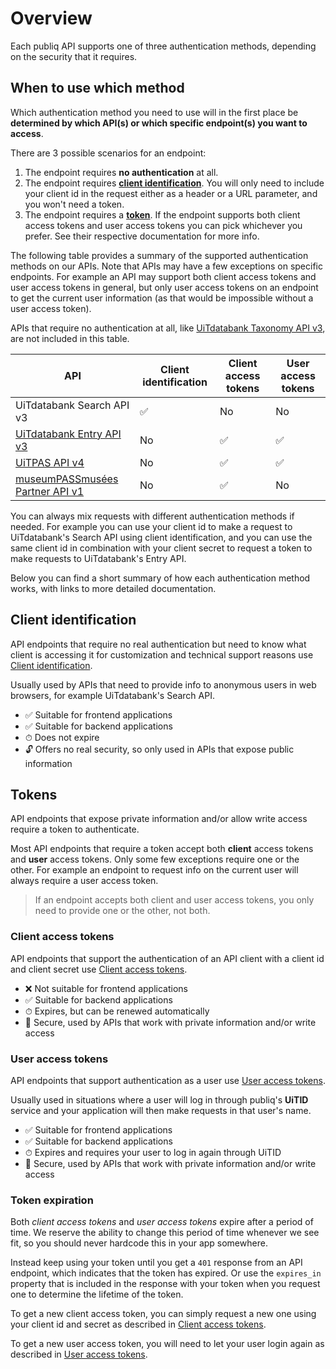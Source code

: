 # Overview

Each publiq API supports one of three authentication methods, depending on the security that it requires.

## When to use which method

Which authentication method you need to use will in the first place be **determined by which API(s) or which specific endpoint(s) you want to access**.

There are 3 possible scenarios for an endpoint:

1.  The endpoint requires **no authentication** at all.
2.  The endpoint requires **[client identification](#client-identification)**. You will only need to include your client id in the request either as a header or a URL parameter, and you won't need a token.
3.  The endpoint requires a **[token](#tokens)**. If the endpoint supports both client access tokens and user access tokens you can pick whichever you prefer. See their respective documentation for more info.

The following table provides a summary of the supported authentication methods on our APIs. Note that APIs may have a few exceptions on specific endpoints. For example an API may support both client access tokens and user access tokens in general, but only user access tokens on an endpoint to get the current user information (as that would be impossible without a user access token).

APIs that require no authentication at all, like [UiTdatabank Taxonomy API v3](https://docs.publiq.be/docs/uitdatabank/9b63d9296d981-taxonomy-api), are not included in this table.


API | Client identification | Client access tokens | User access tokens
---------|----------|---------|---------
 UiTdatabank Search API v3 | ✅ | No | No
 [UiTdatabank Entry API v3](https://docs.publiq.be/docs/uitdatabank/5c4fcee8036e0-entry-api) | No | ✅ | ✅ 
 [UiTPAS API v4](https://docs.publiq.be/docs/uitpas) | No | ✅ | ✅
 [museumPASSmusées Partner API v1](https://docs.publiq.be/docs/museumpassmusees) | No | ✅ | No

You can always mix requests with different authentication methods if needed. For example you can use your client id to make a request to UiTdatabank's Search API using client identification, and you can use the same client id in combination with your client secret to request a token to make requests to UiTdatabank's Entry API.

Below you can find a short summary of how each authentication method works, with links to more detailed documentation.

## Client identification

API endpoints that require no real authentication but need to know what client is accessing it for customization and technical support reasons use [Client identification](./client-identification.md).

Usually used by APIs that need to provide info to anonymous users in web browsers, for example UiTdatabank's Search API.

*   ✅ Suitable for frontend applications
*   ✅ Suitable for backend applications
*   ⏱ Does not expire
*   🔓 Offers no real security, so only used in APIs that expose public information

## Tokens

API endpoints that expose private information and/or allow write access require a token to authenticate.

Most API endpoints that require a token accept both **client** access tokens and **user** access tokens. Only some few exceptions require one or the other. For example an endpoint to request info on the current user will always require a user access token.

> If an endpoint accepts both client and user access tokens, you only need to provide one or the other, not both.

### Client access tokens

API endpoints that support the authentication of an API client with a client id and client secret use [Client access tokens](./client-access-token.md).

*   ❌ Not suitable for frontend applications
*   ✅ Suitable for backend applications
*   ⏱ Expires, but can be renewed automatically
*   🔐 Secure, used by APIs that work with private information and/or write access

### User access tokens

API endpoints that support authentication as a user use [User access tokens](./user-access-token.md).

Usually used in situations where a user will log in through publiq's **UiTID** service and your application will then make requests in that user's name.

*   ✅ Suitable for frontend applications
*   ✅ Suitable for backend applications
*   ⏱ Expires and requires your user to log in again through UiTID
*   🔐 Secure, used by APIs that work with private information and/or write access

### Token expiration

Both *client access tokens* and *user access tokens* expire after a period of time. We reserve the ability to change this period of time whenever we see fit, so you should never hardcode this in your app somewhere.

Instead keep using your token until you get a `401` response from an API endpoint, which indicates that the token has expired. Or use the `expires_in` property that is included in the response with your token when you request one to determine the lifetime of the token.

To get a new client access token, you can simply request a new one using your client id and secret as described in [Client access tokens](./client-access-token.md).

To get a new user access token, you will need to let your user login again as described in [User access tokens](./user-access-token.md).
